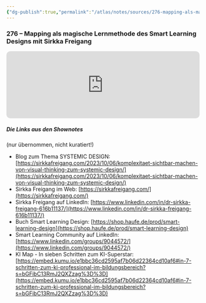 ```yaml
---
{"dg-publish":true,"permalink":"/atlas/notes/sources/276-mapping-als-magische-lernmethode-des-smart-learning-designs-mit-sirkka-freigang/","tags":["class/sourceNote","subclass/podcast"],"noteIcon":""}
---
```


### 276 – Mapping als magische Lernmethode des Smart Learning Designs mit Sirkka Freigang

<iframe allow="autoplay *; encrypted-media *; fullscreen *; clipboard-write" frameborder="0" height="175" style="width:100%;max-width:660px;overflow:hidden;border-radius:10px;" sandbox="allow-forms allow-popups allow-same-origin allow-scripts allow-storage-access-by-user-activation allow-top-navigation-by-user-activation" src="https://embed.podcasts.apple.com/de/podcast/enc276-mapping-als-magische-lernmethode-des-smart-learning/id1352307529?i=1000638147618"></iframe>

##### Die Links aus den Shownotes
(nur übernommen, nicht kuratiert!)
- Blog zum Thema SYSTEMIC DESIGN: [https://sirkkafreigang.com/2023/10/06/komplexitaet-sichtbar-machen-von-visual-thinking-zum-systemic-design/](https://sirkkafreigang.com/2023/10/06/komplexitaet-sichtbar-machen-von-visual-thinking-zum-systemic-design/)  
- Sirkka Freigang im Web: [https://sirkkafreigang.com/](https://sirkkafreigang.com/) 
- Sirkka Freigang auf LinkedIn: [https://www.linkedin.com/in/dr-sirkka-freigang-616b11137/](https://www.linkedin.com/in/dr-sirkka-freigang-616b11137/)  
- Buch Smart Learning Design: [https://shop.haufe.de/prod/smart-learning-design](https://shop.haufe.de/prod/smart-learning-design)  
- Smart Learning Community auf LinkedIn: [https://www.linkedin.com/groups/9044572/](https://www.linkedin.com/groups/9044572/)  
- KI Map - In sieben Schritten zum KI-Superstar: [https://embed.kumu.io/e1bbc36cd2595af7b06d22364cd10af6#in-7-schritten-zum-ki-professional-im-bildungsbereich?s=bGFibC13RmJ2QXZzag%3D%3D](https://embed.kumu.io/e1bbc36cd2595af7b06d22364cd10af6#in-7-schritten-zum-ki-professional-im-bildungsbereich?s=bGFibC13RmJ2QXZzag%3D%3D)

